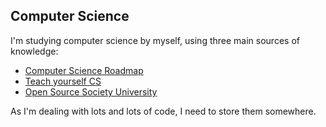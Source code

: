 ## Computer Science
I'm studying computer science by myself, using three main sources of knowledge:

 - [Computer Science Roadmap](https://roadmap.sh/computer-science)
 - [Teach yourself CS](https://teachyourselfcs.com)
 - [Open Source Society University](https://github.com/ossu/computer-science)

As I'm dealing with lots and lots of code, I need to store them somewhere.
